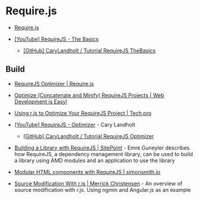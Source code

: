 # Require.js

* [Require.js](http://requirejs.org/)

* [[YouTube] RequireJS - The Basics](https://www.youtube.com/watch?v=VGlDR1QiV3A)

  * [[GitHub] CaryLandholt / Tutorial RequireJS TheBasics](https://github.com/CaryLandholt/Tutorial-RequireJS-TheBasics)


## Build

* [RequireJS Optimizer | Require.js](http://requirejs.org/docs/optimization.html)

* [Optimize (Concatenate and Minify) RequireJS Projects | Web Development is Easy!](http://www.webdeveasy.com/optimize-requirejs-projects/)

* [Using r.js to Optimize Your RequireJS Project | Tech.pro](http://tech.pro/blog/1639/using-rjs-to-optimize-your-requirejs-project)

* [[YouTube] RequireJS - Optimizer](https://www.youtube.com/watch?v=m6VNhqKDM4E) - Cary Landholt

  * [[GitHub] CaryLandholt / Tutorial RequireJS Optimizer](https://github.com/CaryLandholt/Tutorial-RequireJS-Optimizer)

* [Building a Library with RequireJS | SitePoint](http://www.sitepoint.com/building-library-with-requirejs/) - Emre Guneyler describes how RequireJS, a dependency management library, can be used to build a library using AMD modules and an application to use the library

* [Modular HTML components with RequireJS | simonsmith.io](http://simonsmith.io/modular-html-components-with-requirejs/)

* [Source Modification With r.js | Merrick Christensen](http://merrickchristensen.com/articles/build-angular-with-requirejs.html) - An overview of source modification with r.js. Using ngmin and Angular.js as an example
